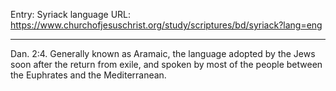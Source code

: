 Entry: Syriack language
URL: https://www.churchofjesuschrist.org/study/scriptures/bd/syriack?lang=eng

---

Dan. 2:4. Generally known as Aramaic, the language adopted by the Jews soon after the return from exile, and spoken by most of the people between the Euphrates and the Mediterranean.

